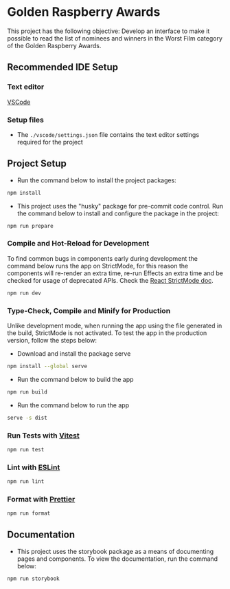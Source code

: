 # Golden Raspberry Awards

This project has the following objective: Develop an interface to make it possible to read the list of nominees and winners in the Worst Film category of the Golden Raspberry Awards.

## Recommended IDE Setup

### Text editor

[VSCode](https://code.visualstudio.com/)

### Setup files

- The `./vscode/settings.json` file contains the text editor settings required for the project

## Project Setup

- Run the command below to install the project packages:

```sh
npm install
```

- This project uses the "husky" package for pre-commit code control. Run the command below to install and configure the package in the project:

```sh
npm run prepare
```

### Compile and Hot-Reload for Development

To find common bugs in components early during development the command below runs the app on StrictMode, for this reason the components will re-render an extra time, re-run Effects an extra time and be checked for usage of deprecated APIs. Check the [React StrictMode doc](https://react.dev/reference/react/StrictMode).

```sh
npm run dev
```

### Type-Check, Compile and Minify for Production

Unlike development mode, when running the app using the file generated in the build, StrictMode is not activated.
To test the app in the production version, follow the steps below:

- Download and install the package serve

```sh
npm install --global serve
```

- Run the command below to build the app

```sh
npm run build
```

- Run the command below to run the app

```sh
serve -s dist
```

### Run Tests with [Vitest](https://vitest.dev/)

```sh
npm run test
```

### Lint with [ESLint](https://eslint.org/)

```sh
npm run lint
```

### Format with [Prettier](https://prettier.io/)

```sh
npm run format
```

## Documentation

- This project uses the storybook package as a means of documenting pages and components. To view the documentation, run the command below:

```sh
npm run storybook
```

